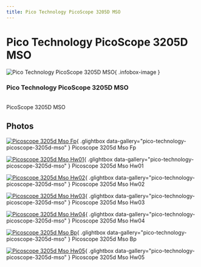 ```yaml
---
title: Pico Technology PicoScope 3205D MSO
---
```


# Pico Technology PicoScope 3205D MSO

<div class="infobox" markdown>

![Pico Technology PicoScope 3205D MSO](./img/Picoscope_3205D_MSO_fp.jpg){ .infobox-image }

### Pico Technology PicoScope 3205D MSO

| | |
|---|---|

</div>

[](./img/Picoscope_3205D_MSO_fp.jpg)  [](./img/Picoscope_3205D_MSO_fp.jpg)PicoScope 3205D MSO

## Photos

<div class="photo-grid" markdown>

[![Picoscope 3205d Mso Fp](./img/Picoscope_3205D_MSO_fp.jpg)](./img/Picoscope_3205D_MSO_fp.jpg "Picoscope 3205d Mso Fp"){ .glightbox data-gallery="pico-technology-picoscope-3205d-mso" }
<span class="caption">Picoscope 3205d Mso Fp</span>

[![Picoscope 3205d Mso Hw01](./img/Picoscope_3205D_MSO_hw01.jpg)](./img/Picoscope_3205D_MSO_hw01.jpg "Picoscope 3205d Mso Hw01"){ .glightbox data-gallery="pico-technology-picoscope-3205d-mso" }
<span class="caption">Picoscope 3205d Mso Hw01</span>

[![Picoscope 3205d Mso Hw02](./img/Picoscope_3205D_MSO_hw02.jpg)](./img/Picoscope_3205D_MSO_hw02.jpg "Picoscope 3205d Mso Hw02"){ .glightbox data-gallery="pico-technology-picoscope-3205d-mso" }
<span class="caption">Picoscope 3205d Mso Hw02</span>

[![Picoscope 3205d Mso Hw03](./img/Picoscope_3205D_MSO_hw03.jpg)](./img/Picoscope_3205D_MSO_hw03.jpg "Picoscope 3205d Mso Hw03"){ .glightbox data-gallery="pico-technology-picoscope-3205d-mso" }
<span class="caption">Picoscope 3205d Mso Hw03</span>

[![Picoscope 3205d Mso Hw04](./img/Picoscope_3205D_MSO_hw04.jpg)](./img/Picoscope_3205D_MSO_hw04.jpg "Picoscope 3205d Mso Hw04"){ .glightbox data-gallery="pico-technology-picoscope-3205d-mso" }
<span class="caption">Picoscope 3205d Mso Hw04</span>

[![Picoscope 3205d Mso Bp](./img/Picoscope_3205D_MSO_bp.jpg)](./img/Picoscope_3205D_MSO_bp.jpg "Picoscope 3205d Mso Bp"){ .glightbox data-gallery="pico-technology-picoscope-3205d-mso" }
<span class="caption">Picoscope 3205d Mso Bp</span>

[![Picoscope 3205d Mso Hw05](./img/Picoscope_3205D_MSO_hw05.jpg)](./img/Picoscope_3205D_MSO_hw05.jpg "Picoscope 3205d Mso Hw05"){ .glightbox data-gallery="pico-technology-picoscope-3205d-mso" }
<span class="caption">Picoscope 3205d Mso Hw05</span>

</div>
